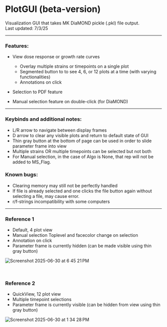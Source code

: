 # PlotGUI (beta-version)
Visualization GUI that takes MK DiaMOND pickle (.pkl) file output. <br>
Last updated: 7/3/25

----------------

### Features:
* View dose response or growth rate curves
  * Overlay multiple strains or timepoints on a single plot
  * Segmented button to to see 4, 6, or 12 plots at a time (with varying functionalities)
  * Annotations on click 

* Selection to PDF feature

* Manual selection feature on double-click (for DiaMOND)

----------------

### Keybinds and additional notes:
* L/R arrow to navigate between display frames
* D arrow to clear any visible plots and return to default state of GUI
* Thin gray button at the bottom of page can be used in order to slide parameter frame into view
* Multiple strains OR multiple timepoints can be selected but not both
* For Manual selection, in the case of Algo is None, that rep will not be added to MS_Flag. 

### Known bugs:
* Clearing memory may still not be perfectly handled
* If file is already selected and one clicks the file button again without selecting a file, may cause error.
* r/f-strings incompatibility with some computers
  
  
----------------

### Reference 1<br>

- Default, 4 plot view
- Manual selection Toplevel and facecolor change on selection 
- Annotation on click
- Parameter frame is currently hidden (can be made visible using thin gray button)

![Screenshot 2025-06-30 at 6 45 21 PM](https://github.com/user-attachments/assets/a8c19272-3f8e-468a-8900-0c32c94fcceb)

<br>

### Reference 2<br>

- QuickView, 12 plot view
- Multiple timepoint selections
- Parameter frame is currently visible (can be hidden from view using thin gray button)

![Screenshot 2025-06-30 at 1 34 28 PM](https://github.com/user-attachments/assets/afb47129-aaa8-40a9-b1f9-efbe215f5da2)




<br>

